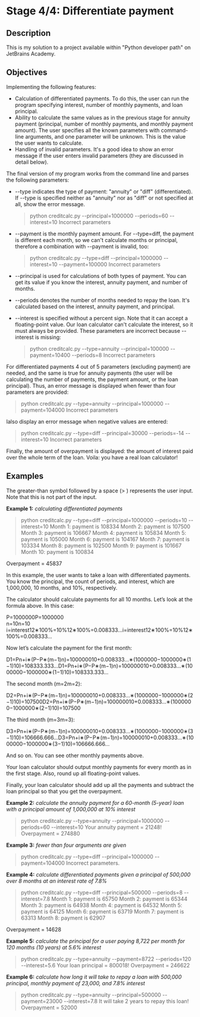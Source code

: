 
# Stage 4/4: Differentiate payment

## Description

This is my solution to a project available within "Python developer path" on JetBrains Academy.

## Objectives

Implementing the following features:

-   Calculation of differentiated payments. To do this, the user can run the program specifying interest, number of monthly payments, and loan principal.
-   Ability to calculate the same values as in the previous stage for annuity payment (principal, number of monthly payments, and monthly payment amount). The user specifies all the known parameters with command-line arguments, and one parameter will be unknown. This is the value the user wants to calculate.
-   Handling of invalid parameters. It's a good idea to show an error message if the user enters invalid parameters (they are discussed in detail below).

The final version of my program works from the command line and parses the following parameters:

-   --type  indicates the type of payment:  "annuity"  or  "diff"  (differentiated). If  --type  is specified neither as  "annuity"  nor as  "diff"  or not specified at all, show the error message.

    > python creditcalc.py --principal=1000000 --periods=60 --interest=10
    Incorrect parameters

-   --payment  is the monthly payment amount. For  --type=diff, the payment is different each month, so we can't calculate months or principal, therefore a combination with  --payment  is invalid, too:

    > python creditcalc.py --type=diff --principal=1000000 --interest=10 --payment=100000
    Incorrect parameters

-   --principal  is used for calculations of both types of payment. You can get its value if you know the interest, annuity payment, and number of months.
-   --periods  denotes the number of months needed to repay the loan. It's calculated based on the interest, annuity payment, and principal.
-   --interest  is specified without a percent sign. Note that it can accept a floating-point value. Our loan calculator can't calculate the interest, so it must always be provided. These parameters are incorrect because  --interest  is missing:

    > python creditcalc.py --type=annuity --principal=100000 --payment=10400 --periods=8
    Incorrect parameters


For differentiated payments  4 out of 5 parameters (excluding payment) are needed, and the same is true for annuity payments (the user will be calculating the number of payments, the payment amount, or the loan principal). Thus, an error message is displayed when fewer than four parameters are provided:

> python creditcalc.py --type=annuity --principal=1000000 --payment=104000
Incorrect parameters

Ialso display an error message when negative values are entered:

> python creditcalc.py --type=diff --principal=30000 --periods=-14 --interest=10
Incorrect parameters

Finally, the amount of overpayment is displayed: the amount of interest paid over the whole term of the loan. Voila: you have a real loan calculator!

## Examples

The greater-than symbol followed by a space (> ) represents the user input. Note that this is not part of the input.

**Example 1:** _calculating differentiated payments_

> python creditcalc.py --type=diff --principal=1000000 --periods=10 --interest=10
Month 1: payment is 108334
Month 2: payment is 107500
Month 3: payment is 106667
Month 4: payment is 105834
Month 5: payment is 105000
Month 6: payment is 104167
Month 7: payment is 103334
Month 8: payment is 102500
Month 9: payment is 101667
Month 10: payment is 100834

Overpayment = 45837

In this example, the user wants to take a loan with differentiated payments. You know the principal, the count of periods, and interest, which are 1,000,000, 10 months, and 10%, respectively.

The calculator should calculate payments for all 10 months. Let’s look at the formula above. In this case:

P=1000000P=1000000  
n=10n=10  
i=interest12∗100%=10%12∗100%=0.008333...i=interest12∗100%=10%12∗100%=0.008333...

Now let’s calculate the payment for the first month:

D1=Pn+i∗(P−P∗(m−1)n)=100000010+0.008333...∗(1000000−1000000∗(1−1)10)=108333.333...D1=Pn+i∗(P−P∗(m−1)n)=100000010+0.008333...∗(1000000−1000000∗(1−1)10)=108333.333...

The second month (m=2m=2):

D2=Pn+i∗(P−P∗(m−1)n)=100000010+0.008333...∗(1000000−1000000∗(2−1)10)=107500D2=Pn+i∗(P−P∗(m−1)n)=100000010+0.008333...∗(1000000−1000000∗(2−1)10)=107500

The third month (m=3m=3):

D3=Pn+i∗(P−P∗(m−1)n)=100000010+0.008333...∗(1000000−1000000∗(3−1)10)=106666.666...D3=Pn+i∗(P−P∗(m−1)n)=100000010+0.008333...∗(1000000−1000000∗(3−1)10)=106666.666...

And so on. You can see other monthly payments above.

Your loan calculator should output monthly payments for every month as in the first stage. Also, round up all floating-point values.

Finally, your loan calculator should add up all the payments and subtract the loan principal so that you get the overpayment.

**Example 2:** _calculate the annuity payment for a 60-month (5-year) loan with a principal amount of 1,000,000 at 10% interest_

> python creditcalc.py --type=annuity --principal=1000000 --periods=60 --interest=10
Your annuity payment = 21248!
Overpayment = 274880

**Example 3:** _fewer than four arguments are given_

> python creditcalc.py --type=diff --principal=1000000 --payment=104000
Incorrect parameters.

**Example 4:** _calculate differentiated payments given a principal of 500,000 over 8 months at an interest rate of 7.8%_

> python creditcalc.py --type=diff --principal=500000 --periods=8 --interest=7.8
Month 1: payment is 65750
Month 2: payment is 65344
Month 3: payment is 64938
Month 4: payment is 64532
Month 5: payment is 64125
Month 6: payment is 63719
Month 7: payment is 63313
Month 8: payment is 62907

Overpayment = 14628

**Example 5:** _calculate the principal for a user paying 8,722 per month for 120 months (10 years) at 5.6% interest_

> python creditcalc.py --type=annuity --payment=8722 --periods=120 --interest=5.6
Your loan principal = 800018!
Overpayment = 246622

**Example 6:** _calculate how long it will take to repay a loan with 500,000 principal, monthly payment of 23,000, and 7.8% interest_

> python creditcalc.py --type=annuity --principal=500000 --payment=23000 --interest=7.8
It will take 2 years to repay this loan!
Overpayment = 52000
